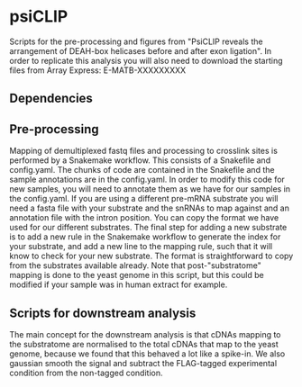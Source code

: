 # psiCLIP
Scripts for the pre-processing and figures from "PsiCLIP reveals the arrangement of DEAH-box helicases before and after exon ligation".
In order to replicate this analysis you will also need to download the starting files from Array Express: E-MATB-XXXXXXXXX

## Dependencies

## Pre-processing
Mapping of demultiplexed fastq files and processing to crosslink sites is performed by a Snakemake workflow. This consists of a Snakefile and config.yaml. The chunks of code are contained in the Snakefile and the sample annotations are in the config.yaml. 
In order to modify this code for new samples, you will need to annotate them as we have for our samples in the config.yaml. If you are using a different pre-mRNA substrate you will need a fasta file with your substrate and the snRNAs to map against and an annotation file with the intron position. You can copy the format we have used for our different substrates. The final step for adding a new substrate is to add a new rule in the Snakemake workflow to generate the index for your substrate, and add a new line to the mapping rule, such that it will know to check for your new substrate. The format is straightforward to copy from the substrates available already.
Note that post-"substratome" mapping is done to the yeast genome in this script, but this could be modified if your sample was in human extract for example.

## Scripts for downstream analysis
The main concept for the downstream analysis is that cDNAs mapping to the substratome are normalised to the total cDNAs that map to the yeast genome, because we found that this behaved a lot like a spike-in. We also gaussian smooth the signal and subtract the FLAG-tagged experimental condition from the non-tagged condition. 
